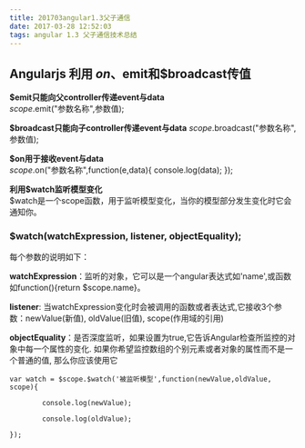 ```yaml
---
title: 201703angular1.3父子通信
date: 2017-03-28 12:52:03
tags: angular 1.3 父子通信技术总结
---
```

## Angularjs 利用 $on、$emit和$broadcast传值  
**$emit只能向父controller传递event与data**      
$scope.$emit("参数名称",参数值);

**$broadcast只能向子controller传递event与data**                                        $scope.$broadcast("参数名称",参数值);

**$on用于接收event与data**    
$scope.$on("参数名称",function(e,data){
   console.log(data);
});

<!--more-->

**利用$watch监听模型变化**  
$watch是一个scope函数，用于监听模型变化，当你的模型部分发生变化时它会通知你。

### $watch(watchExpression, listener, objectEquality);
每个参数的说明如下：

**watchExpression**：监听的对象，它可以是一个angular表达式如'name',或函数如function(){return $scope.name}。

**listener**: 当watchExpression变化时会被调用的函数或者表达式,它接收3个参数：newValue(新值), oldValue(旧值), scope(作用域的引用)

**objectEquality**：是否深度监听，如果设置为true,它告诉Angular检查所监控的对象中每一个属性的变化. 如果你希望监控数组的个别元素或者对象的属性而不是一个普通的值, 那么你应该使用它


```
var watch = $scope.$watch('被监听模型',function(newValue,oldValue, scope){

        console.log(newValue);

        console.log(oldValue);

});
```
